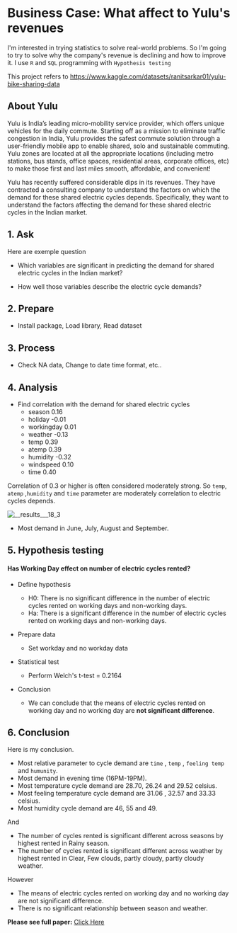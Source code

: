 # Business Case: What affect to Yulu's revenues

I'm interested in trying statistics to solve real-world problems. So I'm going to try to solve why the company's revenue is declining and how to improve it. I use `R` and `SQL` programming with `Hypothesis testing`

This project refers to https://www.kaggle.com/datasets/ranitsarkar01/yulu-bike-sharing-data

## About Yulu

Yulu is India’s leading micro-mobility service provider, which offers unique vehicles for the daily commute. Starting off as a mission to eliminate traffic congestion in India, Yulu provides the safest commute solution through a user-friendly mobile app to enable shared, solo and sustainable commuting. Yulu zones are located at all the appropriate locations (including metro stations, bus stands, office spaces, residential areas, corporate offices, etc) to make those first and last miles smooth, affordable, and convenient!

Yulu has recently suffered considerable dips in its revenues. They have contracted a consulting company to understand the factors on which the demand for these shared electric cycles depends. Specifically, they want to understand the factors affecting the demand for these shared electric cycles in the Indian market.

## 1. Ask 

Here are exemple question

- Which variables are significant in predicting the demand for shared electric cycles in the Indian market?

- How well those variables describe the electric cycle demands?

## 2. Prepare 

- Install package, Load library, Read dataset

## 3. Process 

- Check NA data, Change to date time format, etc..

## 4. Analysis 

- Find correlation with the demand for shared electric cycles
    - season	0.16
    - holiday	-0.01
    - workingday	0.01
    - weather	-0.13
    - temp	0.39
    - atemp	0.39
    - humidity	-0.32
    - windspeed	0.10
    - time	0.40
 
 Correlation of 0.3 or higher is often considered moderately strong. So `temp`, `atemp` ,`humidity` and `time` parameter are moderately correlation to electric cycles depends.
    
![__results___18_3](https://user-images.githubusercontent.com/77894515/232005237-5e610645-b196-465d-af95-483e000610e8.png)

- Most demand in June, July, August and September.

## 5. Hypothesis testing 

#### Has Working Day effect on number of electric cycles rented?

- Define hypothesis
  - H0: There is no significant difference in the number of electric cycles rented on working days and non-working days.
  - Ha: There is a significant difference in the number of electric cycles rented on working days and non-working days.
  
- Prepare data
  - Set workday and no workday data
  
- Statistical test
  - Perform Welch's t-test = 0.2164
  
- Conclusion
  - We can conclude that the means of electric cycles rented on working day and no working day are **not significant difference**.
    
## 6. Conclusion 

Here is my conclusion.

- Most relative parameter to cycle demand are `time` , `temp` , `feeling temp` and `humunity`.
- Most demand in evening time (16PM-19PM).
- Most temperature cycle demand are 28.70, 26.24 and 29.52 celsius.
- Most feeling temperature cycle demand are 31.06 , 32.57 and 33.33 celsius.
- Most humidity cycle demand are 46, 55 and 49.

And

- The number of cycles rented is significant different across seasons by highest rented in Rainy season.
- The number of cycles rented is significant different across weather by highest rented in Clear, Few clouds, partly cloudy, partly cloudy weather.

However

- The means of electric cycles rented on working day and no working day are not significant difference.
- There is no significant relationship between season and weather.

**Please see full paper:** [Click Here](https://github.com/golfung/Data_Analysis/blob/main/What_affect_to_Yulu%E2%80%99s_revenues/business-case-what-affect-to-yulu-s-revenues.ipynb)
